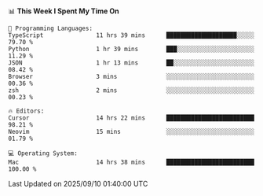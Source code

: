 <!--START_SECTION:waka-->
📊 **This Week I Spent My Time On** 

```text
💬 Programming Languages: 
TypeScript               11 hrs 39 mins      ████████████████████░░░░░   79.70 % 
Python                   1 hr 39 mins        ███░░░░░░░░░░░░░░░░░░░░░░   11.29 % 
JSON                     1 hr 13 mins        ██░░░░░░░░░░░░░░░░░░░░░░░   08.42 % 
Browser                  3 mins              ░░░░░░░░░░░░░░░░░░░░░░░░░   00.36 % 
zsh                      2 mins              ░░░░░░░░░░░░░░░░░░░░░░░░░   00.23 % 

🔥 Editors: 
Cursor                   14 hrs 22 mins      █████████████████████████   98.21 % 
Neovim                   15 mins             ░░░░░░░░░░░░░░░░░░░░░░░░░   01.79 % 

💻 Operating System: 
Mac                      14 hrs 38 mins      █████████████████████████   100.00 % 
```


 Last Updated on 2025/09/10 01:40:00 UTC
<!--END_SECTION:waka-->
